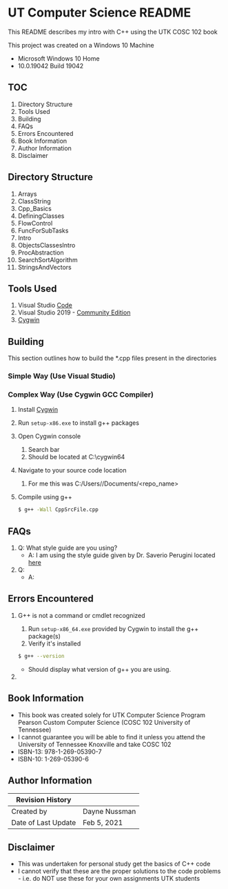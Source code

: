 # UT Computer Science README

This README describes my intro with C++ using the UTK COSC 102 book

This project was created on a Windows 10 Machine
- Microsoft Windows 10 Home
- 10.0.19042 Build 19042

## TOC
1. Directory Structure
1. Tools Used
1. Building
1. FAQs
1. Errors Encountered
1. Book Information
1. Author Information
1. Disclaimer

## Directory Structure
1. Arrays
1. ClassString
1. Cpp_Basics
1. DefiningClasses
1. FlowControl
1. FuncForSubTasks
1. Intro
1. ObjectsClassesIntro
1. ProcAbstraction
1. SearchSortAlgorithm
1. StringsAndVectors

## Tools Used
1. Visual Studio [Code](https://code.visualstudio.com/)
1. Visual Studio 2019 - [Community Edition](https://visualstudio.microsoft.com/downloads/)
1. [Cygwin](https://cygwin.com)

## Building

This section outlines how to build the *.cpp files present in the directories

### Simple Way (Use Visual Studio)

### Complex Way (Use Cygwin GCC Compiler)
1. Install [Cygwin](https://cygwin.com/install.html)
1. Run `setup-x86.exe` to install g++ packages
1. Open Cygwin console
   1. Search bar
   1. Should be located at C:\cygwin64
1. Navigate to your source code location
   1. For me this was C:/Users/<userName>/Documents/<repo_name>
1. Compile using g++

   ```bash
   $ g++ -Wall CppSrcFile.cpp
   ```

## FAQs
1. Q: What style guide are you using?
   - A: I am using the style guide given by Dr. Saverio Perugini located [here](http://perugini.cps.udayton.edu/teaching/courses/cps444/style.html)
1. Q:
   - A: 

## Errors Encountered
1. G++ is not a command or cmdlet recognized
   1. Run `setup-x86_64.exe` provided by Cygwin to install the g++ package(s)
   1. Verify it's installed

   ```bash
   $ g++ --version

   ```

   - Should display what version of g++ you are using.
1. 
## Book Information
- This book was created solely for UTK Computer Science Program
Pearson Custom Computer Science (COSC 102 University of Tennessee)
- I cannot guarantee you will be able to find it unless you attend the University of Tennessee Knoxville and take COSC 102
- ISBN-13: 978-1-269-05390-7
- ISBN-10: 1-269-05390-6

## Author Information
| Revision History | |
|------------|---------|
| Created by | Dayne Nussman |
| Date of Last Update |Feb 5, 2021 |

## Disclaimer
- This was undertaken for personal study get the basics of C++ code
- I cannot verify that these are the proper solutions to the code problems - i.e. do NOT use these for your own assignments UTK students
